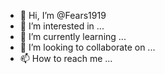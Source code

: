 - 👋 Hi, I’m @Fears1919
- 👀 I’m interested in ...
- 🌱 I’m currently learning ...
- 💞️ I’m looking to collaborate on ...
- 📫 How to reach me ...

<!---
Fears1919/Fears1919 is a ✨ special ✨ repository because its `README.md` (this file) appears on your GitHub profile.
You can click the Preview link to take a look at your changes.
Hi
